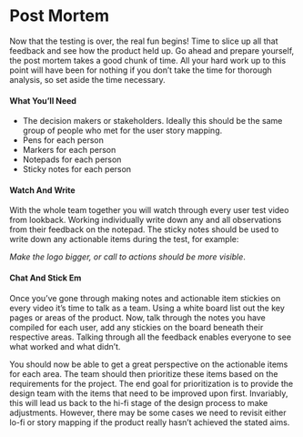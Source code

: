 # Post Mortem

Now that the testing is over, the real fun begins! Time to slice up all that feedback and see how the product held up. Go ahead and prepare yourself, the post mortem takes a good chunk of time. All your hard work up to this point will have been for nothing if you don’t take the time for thorough analysis, so set aside the time necessary.

#### What You’ll Need
- The decision makers or stakeholders. Ideally this should be the same group of people who met for the user story mapping. 
- Pens for each person
- Markers for each person
- Notepads for each person
- Sticky notes for each person

#### Watch And Write
With the whole team together you will watch through every user test video from lookback. Working individually write down any and all observations from their feedback on the notepad. The sticky notes should be used to write down any actionable items during the test, for example:

*Make the logo bigger, or call to actions should be more visible*.

#### Chat And Stick Em
Once you’ve gone through making notes and actionable item stickies on every video it’s time to talk as a team. Using a white board list out the key pages or areas of the product. Now, talk through the notes you have compiled for each user, add any stickies on the board beneath their respective areas. Talking through all the feedback enables everyone to see what worked and what didn’t. 

You should now be able to get a great perspective on the actionable items for each area. The team should then prioritize these items based on the requirements for the project. The end goal for prioritization is to provide the design team with the items that need to be improved upon first. Invariably, this will lead us back to the hi-fi stage of the design process to make adjustments. However, there may be some cases we need to revisit either lo-fi or story mapping if the product really hasn’t achieved the stated aims. 
